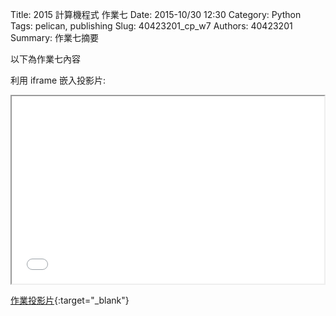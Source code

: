 Title: 2015 計算機程式 作業七
Date: 2015-10/30 12:30
Category: Python
Tags: pelican, publishing
Slug: 40423201_cp_w7
Authors: 40423201
Summary: 作業七摘要

以下為作業七內容

利用 iframe 嵌入投影片:

<iframe src="40423201_cp_w7_p.html" width="500" height="300"></iframe>

[作業投影片](40423201_cp_w7_p.html){:target="_blank"}